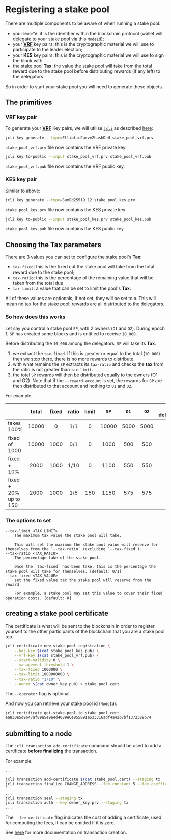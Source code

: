 # Registering a stake pool

There are multiple components to be aware of when running a stake pool:

* your `NodeId`: it is the identifier within the blockchain protocol (wallet
  will delegate to your stake pool via this `NodeId`);
* your [**VRF**] key pairs: this is the cryptographic material we will use to participate
  to the leader election;
* your **KES** key pairs: this is the cryptographic material we will use to sign the
  block with.
* the stake pool **Tax**: the value the stake pool will take from the total reward due to
  the stake pool before distributing rewards (if any left) to the delegators.

So in order to start your stake pool you will need to generate these objects.

## The primitives

### VRF key pair

To generate your [**VRF**] Key pairs, we will utilise [`jcli`](../jcli/introduction.md) as described
[here](../jcli/key.md):

```sh
jcli key generate --type=EllipticCurve2hashDhH stake_pool_vrf.prv
```

`stake_pool_vrf.prv` file now contains the VRF private key.

```sh
jcli key to-public --input stake_pool_vrf.prv stake_pool_vrf.pub
```

`stake_pool_vrf.pub` file now contains the VRF public key.

### KES key pair

Similar to above:

```sh
jcli key generate --type=SumEd25519_12 stake_pool_kes.prv
```

`stake_pool_kes.prv` file now contains the KES private key

```sh
jcli key to-public --input stake_pool_kes.prv stake_pool_kes.pub
```

`stake_pool_kes.pub` file now contains the KES public key

## Choosing the **Tax** parameters

There are 3 values you can set to configure the stake pool's **Tax**:

* `tax-fixed`: this is the fixed cut the stake pool will take from the total reward due to
  the stake pool;
* `tax-ratio`: this is the percentage of the remaining value that will be taken from the total due
* `tax-limit`: a value that can be set to limit the pool's **Tax**.

All of these values are optionals, if not set, they will be set to `0`. This will mean
no tax for the stake pool: rewards are all distributed to the delegators.

### So how does this works

Let say you control a stake pool `SP`, with 2 owners (`O1` and `O2`). During epoch 1, `SP` has
created some blocks and is entitled to receive `10_000`.

Before distributing the `10_000` among the delegators, `SP` will take its **Tax**.

1. we extract the `tax-fixed`. If this is greater or equal to the total (`10_000`)
   then we stop there, there is no more rewards to distribute.
2. with what remains the `SP` extracts its `tax-ratio` and checks the **tax** from the ratio
   is not greater than `tax-limit`.
3. the total `SP` rewards will then be distributed equally to the owners (O1 and O2).
   Note that if the `--reward-account` is set, the rewards for `SP` are then distributed
   to that account and nothing to `O1` and `O2`.

For example:

|                       | total | fixed | ratio | limit | `SP`  | `O1`  | `O2`  | for delegators |
| --------------------- | :---: | :---: | :---: | :---: | :---: | :---: | :---: | :------------: |
| takes 100%            | 10000 |   0   |  1/1  |   0   | 10000 | 5000  | 5000  |       0        |
| fixed of 1000         | 10000 | 1000  |  0/1  |   0   | 1000  |  500  |  500  |      9000      |
| fixed + 10%           | 2000  | 1000  | 1/10  |   0   | 1100  |  550  |  550  |      900       |
| fixed + 20% up to 150 | 2000  | 1000  |  1/5  |  150  | 1150  |  575  |  575  |      850       |

### The options to set

```
--tax-limit <TAX_LIMIT>
    The maximum tax value the stake pool will take.

    This will set the maximum the stake pool value will reserve for themselves from the `--tax-ratio` (excluding `--tax-fixed`).
--tax-ratio <TAX_RATIO>
    The percentage take of the stake pool.

    Once the `tax-fixed` has been take, this is the percentage the stake pool will take for themselves. [default: 0/1]
--tax-fixed <TAX_VALUE>
    set the fixed value tax the stake pool will reserve from the reward

    For example, a stake pool may set this value to cover their fixed operation costs. [default: 0]
```

## creating a stake pool certificate

The certificate is what will be sent to the blockchain in order to register
yourself to the other participants of the blockchain that you are a stake
pool too.

```sh
jcli certificate new stake-pool-registration \
    --kes-key $(cat stake_pool_kes.pub) \
    --vrf-key $(cat stake_pool_vrf.pub) \
    --start-validity 0 \
    --management-threshold 1 \
    --tax-fixed 1000000 \
    --tax-limit 1000000000 \
    --tax-ratio "1/10" \
    --owner $(cat owner_key.pub) > stake_pool.cert
```

The `--operator` flag is optional.

And now you can retrieve your stake pool id (`NodeId`):

```sh
jcli certificate get-stake-pool-id stake_pool.cert
ea830e5d9647af89a5e9a4d4089e6e855891a533316adf4a42b7bf1372389b74
```

[**VRF**]: https://en.wikipedia.org/wiki/Verifiable_random_function

## submitting to a node

The `jcli transaction add-certificate` command should be used to add a certificate **before finalizing** the transaction.

For example:

```sh
...

jcli transaction add-certificate $(cat stake_pool.cert) --staging tx
jcli transaction finalize CHANGE_ADDRESS --fee-constant 5 --fee-coefficient 2 --fee-certificate 2 --staging tx

...
jcli transaction seal --staging tx
jcli transaction auth --key owner_key.prv --staging tx
...
```

The `--fee-certificate` flag indicates the cost of adding a certificate, used for computing the fees, it can be omitted if it is zero.

See [here](../jcli/transaction.md) for more documentation on transaction creation.
